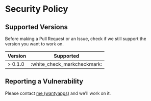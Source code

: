 # Security Policy

## Supported Versions

Before making a Pull Request or an Issue, check if we still support
the version you want to work on.

| Version  | Supported                      |
| -------- | ------------------------------ |
| > 0.1.0  |   :white_check_markcheckmark:  |

## Reporting a Vulnerability

Please contact [me (wantyapps)](https://github.com/wantyapps/) and we'll work on it.
